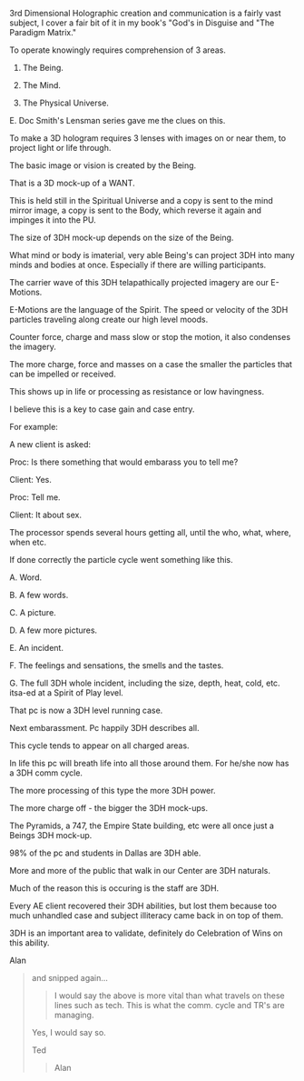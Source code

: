
3rd Dimensional Holographic creation and communication
is a fairly vast subject, I cover a fair bit of it in 
my book's "God's in Disguise and "The Paradigm Matrix."

To operate knowingly requires comprehension of 3 areas.

1. The Being.

2. The Mind.

3. The Physical Universe.

E. Doc Smith's Lensman series gave me the clues on this.

To make a 3D hologram requires 3 lenses with images on or 
near them, to project light or life through.

The basic image or vision is created by the Being. 

That is a 3D mock-up of a WANT.

This is held still in the Spiritual Universe and a copy 
is sent to the mind mirror image, a copy is sent to the 
Body, which reverse it again and impinges it into the PU.

The size of 3DH mock-up depends on the size of the Being.

What mind or body is imaterial, very able Being's can project
3DH into many minds and bodies at once. Especially if there 
are willing participants.

The carrier wave of this 3DH telapathically projected imagery 
are our E-Motions.

E-Motions are the language of the Spirit. The speed or 
velocity of the 3DH particles traveling along create our 
high level moods.

Counter force, charge and mass slow or stop the motion, it also
condenses the imagery.

The more charge, force and masses on a case the smaller the 
particles that can be impelled or received.

This shows up in life or processing as resistance or low 
havingness.

I believe this is a key to case gain and case entry.

For example:

A new client is asked: 

Proc: Is there something that would embarass you to tell me?

Client: Yes.

Proc: Tell me.

Client: It about sex.

The processor spends several hours getting all, until the who,
what, where, when etc.

If done correctly the particle cycle went something like this.

A. Word.

B. A few words.

C. A picture.

D. A few more pictures.

E. An incident.

F. The feelings and sensations, the smells and the tastes.

G. The full 3DH whole incident, including the size, depth, 
heat, cold, etc. itsa-ed at a Spirit of Play level.

That pc is now a 3DH level running case.

Next embarassment. Pc happily 3DH describes all.

This cycle tends to appear on all charged areas.

In life this pc will breath life into all those around
them. For he/she now has a 3DH comm cycle.

The more processing of this type the more 3DH power.

The more charge off - the bigger the 3DH mock-ups.

The Pyramids, a 747, the Empire State building, etc were 
all once just a Beings 3DH mock-up.

98% of the pc and students in Dallas are 3DH able.

More and more of the public that walk in our Center are 
3DH naturals. 

Much of the reason this is occuring is the staff are 3DH.

Every AE client recovered their 3DH abilities, but lost 
them because too much unhandled case and subject illiteracy 
came back in on top of them.

3DH is an important area to validate, definitely do Celebration 
of Wins on this ability.

Alan

> 
> >
> 
> and snipped again...
> 
> >
> >I would say the above is more vital than what travels on these lines
> >such as tech. This is what the comm. cycle and TR's are managing.
> 
> Yes, I would say so.
> 
> Ted
> >
> >  Alan
> >
